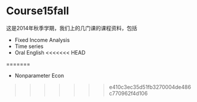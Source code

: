# Course15fall

这是2014年秋季学期，我们上的几门课的课程资料，包括
* Fixed Income Analysis
* Time series
* Oral English
<<<<<<< HEAD

=======
* Nonparameter Econ
>>>>>>> e410c3ec35d51fb3270004de486c770962f4d106

